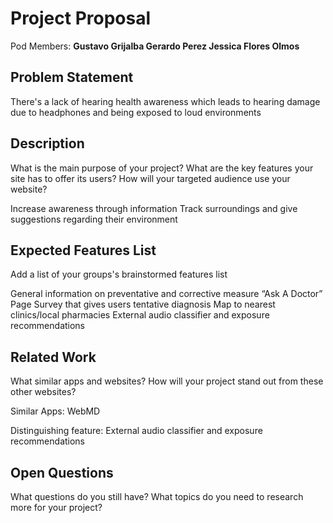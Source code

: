 # Project Proposal

Pod Members: **Gustavo Grijalba Gerardo Perez Jessica Flores Olmos**

## Problem Statement

There's a lack of hearing health awareness which leads to hearing damage due to headphones and being exposed to loud environments

## Description

What is the main purpose of your project? What are the key features your site has to offer its users? How will your targeted audience use your website?

Increase awareness through information
Track surroundings and give suggestions regarding their environment

## Expected Features List

Add a list of your groups's brainstormed features list

General information on preventative and corrective measure
“Ask A Doctor” Page
Survey that gives users tentative diagnosis
Map to nearest clinics/local pharmacies
External audio classifier and exposure recommendations


## Related Work

What similar apps and websites? How will your project stand out from these other websites?

Similar Apps:
WebMD 

Distinguishing feature:
External audio classifier and exposure recommendations

## Open Questions

What questions do you still have? What topics do you need to research more for your project?
